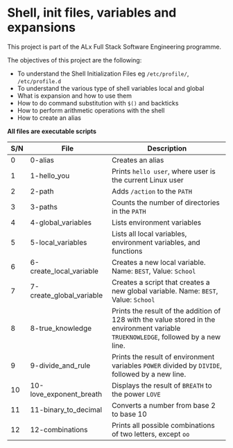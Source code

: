 # Shell, init files, variables and expansions

This project is part of the ALx Full Stack Software Engineering programme.

The objectives of this project are the following:

- To understand the Shell Initialization Files eg `/etc/profile/`, `/etc/profile.d`
- To understand the various type of shell variables local and global
- What is expansion and how to use them
- How to do command substitution with `$()` and backticks
- How to perform arithmetic operations with the shell
- How to create an alias

**All files are executable scripts**

| S/N | File | Description |
| --- | ---- | ----------- |
| 0   | 0-alias | Creates an alias |
| 1   | 1-hello_you | Prints `hello user`, where user is the current Linux user |
| 2   | 2-path | Adds `/action` to the `PATH` |
| 3   | 3-paths | Counts the number of directories in the `PATH` |
| 4   | 4-global_variables | Lists environment variables |
| 5   | 5-local_variables | Lists all local variables, environment variables, and functions |
| 6   | 6-create_local_variable | Creates a new local variable. Name: `BEST`, Value: `School`|
| 7   | 7-create_global_variable | Creates a script that creates a new global variable. Name: `BEST`, Value: `School` |
| 8   | 8-true_knowledge | Prints the result of the addition of 128 with the value stored in the environment variable `TRUEKNOWLEDGE`, followed by a new line. |
| 9   | 9-divide_and_rule | Prints the result of environment variables `POWER` divided by `DIVIDE`, followed by a new line. |
| 10  | 10-love_exponent_breath | Displays the result of `BREATH` to the power `LOVE` |
| 11  | 11-binary_to_decimal | Converts a number from base 2 to base 10 |
| 12  | 12-combinations | Prints all possible combinations of two letters, except `oo` |
